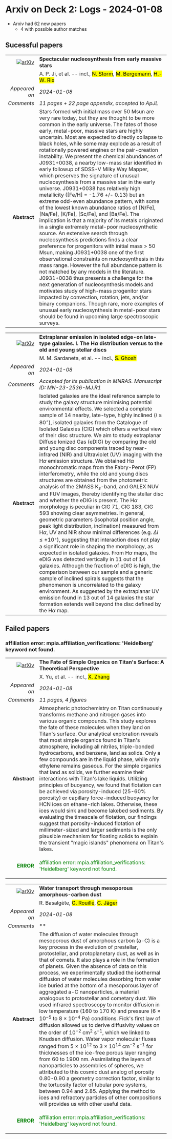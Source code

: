 # Arxiv on Deck 2: Logs - 2024-01-08

* Arxiv had 62 new papers
    * 4 with possible author matches

## Sucessful papers


|||
|---:|:---|
| [![arXiv](https://img.shields.io/badge/arXiv-arXiv:2401.02484-b31b1b.svg)](https://arxiv.org/abs/arXiv:2401.02484) | **Spectacular nucleosynthesis from early massive stars**  |
|| A. P. Ji, et al. -- incl., <mark>N. Storm</mark>, <mark>M. Bergemann</mark>, <mark>H.-W. Rix</mark> |
|*Appeared on*| *2024-01-08*|
|*Comments*| *11 pages + 22 page appendix, accepted to ApJL*|
|**Abstract**| Stars formed with initial mass over 50 Msun are very rare today, but they are thought to be more common in the early universe. The fates of those early, metal-poor, massive stars are highly uncertain. Most are expected to directly collapse to black holes, while some may explode as a result of rotationally powered engines or the pair-creation instability. We present the chemical abundances of J0931+0038, a nearby low-mass star identified in early followup of SDSS-V Milky Way Mapper, which preserves the signature of unusual nucleosynthesis from a massive star in the early universe. J0931+0038 has relatively high metallicity ([Fe/H] = -1.76 +/- 0.13) but an extreme odd-even abundance pattern, with some of the lowest known abundance ratios of [N/Fe], [Na/Fe], [K/Fe], [Sc/Fe], and [Ba/Fe]. The implication is that a majority of its metals originated in a single extremely metal-poor nucleosynthetic source. An extensive search through nucleosynthesis predictions finds a clear preference for progenitors with initial mass > 50 Msun, making J0931+0038 one of the first observational constraints on nucleosynthesis in this mass range. However the full abundance pattern is not matched by any models in the literature. J0931+0038 thus presents a challenge for the next generation of nucleosynthesis models and motivates study of high-mass progenitor stars impacted by convection, rotation, jets, and/or binary companions. Though rare, more examples of unusual early nucleosynthesis in metal-poor stars should be found in upcoming large spectroscopic surveys. |


|||
|---:|:---|
| [![arXiv](https://img.shields.io/badge/arXiv-arXiv:2401.02876-b31b1b.svg)](https://arxiv.org/abs/arXiv:2401.02876) | **Extraplanar emission in isolated edge-on late-type galaxies. I. The  H$α$ distribution versus to the old and young stellar discs**  |
|| M. M. Sardaneta, et al. -- incl., <mark>S. Ghosh</mark> |
|*Appeared on*| *2024-01-08*|
|*Comments*| *Accepted for its publication in MNRAS. Manuscript ID: MN-23-2536-MJ.R1*|
|**Abstract**| Isolated galaxies are the ideal reference sample to study the galaxy structure minimising potential environmental effects. We selected a complete sample of 14 nearby, late-type, highly inclined ($i\geq80^{\circ}$), isolated galaxies from the Catalogue of Isolated Galaxies (CIG) which offers a vertical view of their disc structure. We aim to study extraplanar Diffuse Ionized Gas (eDIG) by comparing the old and young disc components traced by near-infrared (NIR) and Ultraviolet (UV) imaging with the H$\alpha$ emission structure. We obtained H$\alpha$ monochromatic maps from the Fabry-Perot (FP) interferometry, while the old and young discs structures are obtained from the photometric analysis of the 2MASS K$_{s}$-band, and GALEX NUV and FUV images, thereby identifying the stellar disc and whether the eDIG is present. The H$\alpha$ morphology is peculiar in CIG 71, CIG 183, CIG 593 showing clear asymmetries. In general, geometric parameters (isophotal position angle, peak light distribution, inclination) measured from H$\alpha$, UV and NIR show minimal differences (e.g. $\Delta i\leq\pm$10$^{\circ}$), suggesting that interaction does not play a significant role in shaping the morphology, as expected in isolated galaxies. From H$\alpha$ maps, the eDIG was detected vertically in 11 out of 14 galaxies. Although the fraction of eDIG is high, the comparison between our sample and a generic sample of inclined spirals suggests that the phenomenon is uncorrelated to the galaxy environment. As suggested by the extraplanar UV emission found in 13 out of 14 galaxies the star formation extends well beyond the disc defined by the H$\alpha$ map. |

## Failed papers

### affiliation error: mpia.affiliation_verifications: 'Heidelberg' keyword not found. 


|||
|---:|:---|
| [![arXiv](https://img.shields.io/badge/arXiv-arXiv:2401.02640-b31b1b.svg)](https://arxiv.org/abs/arXiv:2401.02640) | **The Fate of Simple Organics on Titan's Surface: A Theoretical  Perspective**  |
|| X. Yu, et al. -- incl., <mark>X. Zhang</mark> |
|*Appeared on*| *2024-01-08*|
|*Comments*| *11 pages, 4 figures*|
|**Abstract**| Atmospheric photochemistry on Titan continuously transforms methane and nitrogen gases into various organic compounds. This study explores the fate of these molecules when they land on Titan's surface. Our analytical exploration reveals that most simple organics found in Titan's atmosphere, including all nitriles, triple-bonded hydrocarbons, and benzene, land as solids. Only a few compounds are in the liquid phase, while only ethylene remains gaseous. For the simple organics that land as solids, we further examine their interactions with Titan's lake liquids. Utilizing principles of buoyancy, we found that flotation can be achieved via porosity-induced (25-60% porosity) or capillary force-induced buoyancy for HCN ices on ethane-rich lakes. Otherwise, these ices would sink and become lakebed sediments. By evaluating the timescale of flotation, our findings suggest that porosity-induced flotation of millimeter-sized and larger sediments is the only plausible mechanism for floating solids to explain the transient "magic islands" phenomena on Titan's lakes. |
|<p style="color:green"> **ERROR** </p>| <p style="color:green">affiliation error: mpia.affiliation_verifications: 'Heidelberg' keyword not found.</p> |


|||
|---:|:---|
| [![arXiv](https://img.shields.io/badge/arXiv-arXiv:2401.02821-b31b1b.svg)](https://arxiv.org/abs/arXiv:2401.02821) | **Water transport through mesoporous amorphous-carbon dust**  |
|| R. Basalgète, <mark>G. Rouillé</mark>, <mark>C. Jäger</mark> |
|*Appeared on*| *2024-01-08*|
|*Comments*| **|
|**Abstract**| The diffusion of water molecules through mesoporous dust of amorphous carbon (a-C) is a key process in the evolution of prestellar, protostellar, and protoplanetary dust, as well as in that of comets. It also plays a role in the formation of planets. Given the absence of data on this process, we experimentally studied the isothermal diffusion of water molecules desorbing from water ice buried at the bottom of a mesoporous layer of aggregated a-C nanoparticles, a material analogous to protostellar and cometary dust. We used infrared spectroscopy to monitor diffusion in low temperature (160 to 170 K) and pressure (6 $\times$ 10$^{-5}$ to 8 $\times$ 10$^{-4}$ Pa) conditions. Fick's first law of diffusion allowed us to derive diffusivity values on the order of 10$^{-2}$ cm$^2$ s$^{-1}$, which we linked to Knudsen diffusion. Water vapor molecular fluxes ranged from 5 $\times$ 10$^{12}$ to 3 $\times$ 10$^{14}$ cm$^{-2}$ s$^{-1}$ for thicknesses of the ice-free porous layer ranging from 60 to 1900 nm. Assimilating the layers of nanoparticles to assemblies of spheres, we attributed to this cosmic dust analog of porosity 0.80-0.90 a geometry correction factor, similar to the tortuosity factor of tubular pore systems, between 0.94 and 2.85. Applying the method to ices and refractory particles of other compositions will provides us with other useful data. |
|<p style="color:green"> **ERROR** </p>| <p style="color:green">affiliation error: mpia.affiliation_verifications: 'Heidelberg' keyword not found.</p> |

